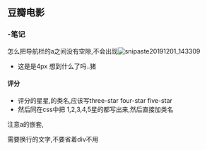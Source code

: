 ## 豆瓣电影

### -笔记

怎么把导航栏的a之间没有空隙,不会出现![snipaste20191201_143309](C:\Users\61683\Desktop\snipaste20191201_143309.png)

- 这是是4px  想到什么了吗..猪



#### 评分

- 评分的星星,的类名,应该写three-star four-star five-star 
- 然后同在css中把 1,2,3,4,5星的都写出来,然后直接加类名

注意a的嵌套,

需要换行的文字,不要省着div不用